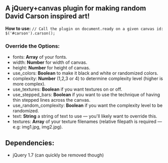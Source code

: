 ## A jQuery+canvas plugin for making random David Carson inspired art!

**How to use:**
`// Call the plugin on document.ready on a given canvas id:
$('#carson').carson();
`

### Override the Options:

*   fonts: **Array** of your fonts.
*   width: **Number** for width of canvas.
*   height: **Number** for height of canvas.
*   use_colors: **Boolean** to make it black and white or randomized colors.
*   complexity: **Number** (1,2,3 or 4) to determine complexity level (higher is more complex).
*   use_textures: **Boolean** if you want textures on or off.
*   use_stepped_bars: **Boolean** if you want to use the technique of having thin stepped lines across the canvas.
*   use_random_complexity: **Boolean** if you want the complexity level to be randomized.
*   text: **String** a string of text to use &mdash; you'll likely want to override this.
*   textures: **Array** of your texture filenames (relative filepath is required &mdash; e.g: img1.jpg, img2.jpg).

## Dependencies:

* jQuery 1.7 (can quickly be removed though)
